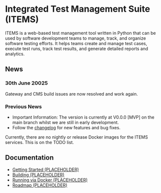 # Integrated Test Management Suite (ITEMS)

ITEMS is a web-based test management tool written in Python that can be used by software development teams to manage, track, and organize software testing efforts. It helps teams create and manage test cases, execute test runs, track test results, and generate detailed reports and analytics.

## News  

### 30th June 20025
Gateway and CMS build issues are now resolved and work again.

### Previous News
- Important Information: The version is currently at V0.0.0 [MVP] on the main branch
whilst we are still in early development.
- Follow the [changelog](ChangeLog) for new features and bug fixes.

Currently, there are no nightly or release Docker images for the ITEMS services.
This is on the TODO list.

## Documentation

- [Getting Started (PLACEHOLDER)](https://github.com)
- [Building (PLACEHOLDER)](https://github.com)
- [Running via Docker (PLACEHOLDER)](https://github.com)
- [Roadmap (PLACEHOLDER)](https://github.com)
